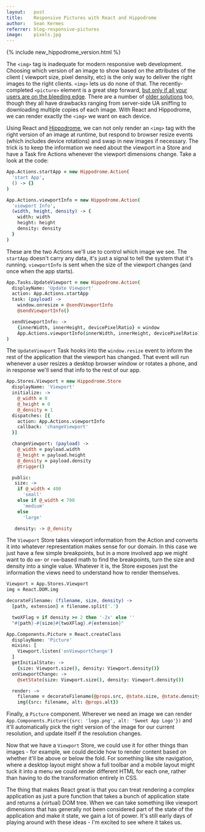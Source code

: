 ```yaml
---
layout:   post
title:    Responsive Pictures with React and Hippodrome
author:   Sean Kermes
referrer: blog-responsive-pictures
image:    pixels.jpg
---
```


{% include new_hippodrome_version.html %}

The `<img>` tag is inadequate for modern responsive web development.  Choosing
which version of an image to show based on the attributes of the client (
viewport size, pixel density, etc) is the only way to deliver the right images
to the right clients.  `<img>` lets us do none of that.  The recently-completed
`<picture>` element is a great step forward, [but only if all your users are
on the bleeding edge](http://caniuse.com/#search=picture).  There are a number
of [older solutions](http://css-tricks.com/which-responsive-images-solution-should-you-use/)
too, though they all have drawbacks ranging from server-side UA sniffing to
downloading multiple copies of each image.  With React and Hippodrome, we can
render exactly the `<img>` we want on each device.

Using React and [Hippodrome](github.com/structural/hippodrome), we can not only
render an `<img>` tag with the right version of an image at runtime, but respond
to browser resize events (which includes device rotations) and swap in new
images if necessary.  The trick is to keep the information we need about the
viewport in a Store and have a Task fire Actions whenever the viewport
dimensions change.  Take a look at the code:

```coffeescript
App.Actions.startApp = new Hippodrome.Action(
  'start App',
  () -> {}
)

App.Actions.viewportInfo = new Hippodrome.Action(
  'viewport Info',
  (width, height, density) -> {
    width: width
    height: height
    density: density
  }
)
```

These are the two Actions we'll use to control which image we see.  The
`startApp` doesn't carry any data, it's just a signal to tell the system that
it's running.  `viewportInfo` is sent when the size of the viewport changes
(and once when the app starts).

```coffeescript
App.Tasks.UpdateViewport = new Hippodrome.Action(
  displayName: 'Update Viewport'
  action: App.Actions.startApp
  task: (payload) ->
    window.onresize = @sendViewportInfo
    @sendViewportInfo()

  sendViewportInfo: ->
    {innerWidth, innerHeight, devicePixelRatio} = window
    App.Actions.viewportInfo(innerWidth, innerHeight, devicePixelRatio)
)
```

The `UpdateViewport` Task hooks into the `window.resize` event to inform the
rest of the application that the viewport has changed.  That event will run
whenever a user resizes a desktop browser window or rotates a phone, and in
response we'll send that info to the rest of our app.

```coffeescript
App.Stores.Viewport = new Hippodrome.Store
  displayName: 'Viewport'
  initialize: ->
    @_width = 0
    @_height = 0
    @_density = 1
  dispatches: [{
    action: App.Actions.viewportInfo
    callback: 'changeViewport'
  }]

  changeViewport: (payload) ->
    @_width = payload.width
    @_height = payload.height
    @_density = payload.density
    @trigger()

  public:
   size: ->
    if @_width < 400
      'small'
    else if @_width < 700
      'medium'
    else
      'large'

   density: -> @_density
```

The `Viewport` Store takes viewport information from the Action and converts it
into whatever representation makes sense for our domain.  In this case we just
have a few simple breakpoints, but in a more involved app we might want to do
`em`- or `rem`-based math to find the breakpoints, turn the size and density
into a single value.  Whatever it is, the Store exposes just the information the
views need to understand how to render themselves.

```coffeescript
Viewport = App.Stores.Viewport
img = React.DOM.img

decorateFilename: (filename, size, density) ->
  [path, extension] = filename.split('.')

  twoXFlag = if density >= 2 then '-2x' else ''
  "#{path}-#{size}#{twoXFlag}.#{extension}"

App.Components.Picture = React.createClass
  displayName: 'Picture'
  mixins: [
    Viewport.listen('onViewportChange')
  ]
  getInitialState: ->
    {size: Viewport.size(), density: Viewport.density()}
  onViewportChange: ->
    @setState(size: Viewport.size(), density: Viewport.density())

  render: ->
    filename = decorateFilename(@props.src, @state.size, @state.density)
    img({src: filename, alt: @props.alt})
```

Finally, a `Picture` component.  Wherever we need an image we can render
`App.Components.Picture({src: 'logo.png', alt: 'Sweet App Logo'})` and it'll
automatically pick the right version of the image for our current resolution,
and update itself if the resolution changes.

Now that we have a `Viewport` Store, we could use it for other things than
images - for example, we could decide how to render content based on whether
it'll be above or below the fold.  For something like site navigation, where
a desktop layout might show a full toolbar and a mobile layout might tuck it
into a menu we could render different HTML for each one, rather than having to
do the transformation entirely in CSS.

The thing that makes React great is that you can treat rendering a complex
application as just a pure function that takes a bunch of application state and
returns a (virtual) DOM tree.  When we can take something like viewport
dimensions that has generally not been considered part of the state of the
application and make it state, we gain a lot of power.  It's still early days of
playing around with these ideas - I'm excited to see where it takes us.

